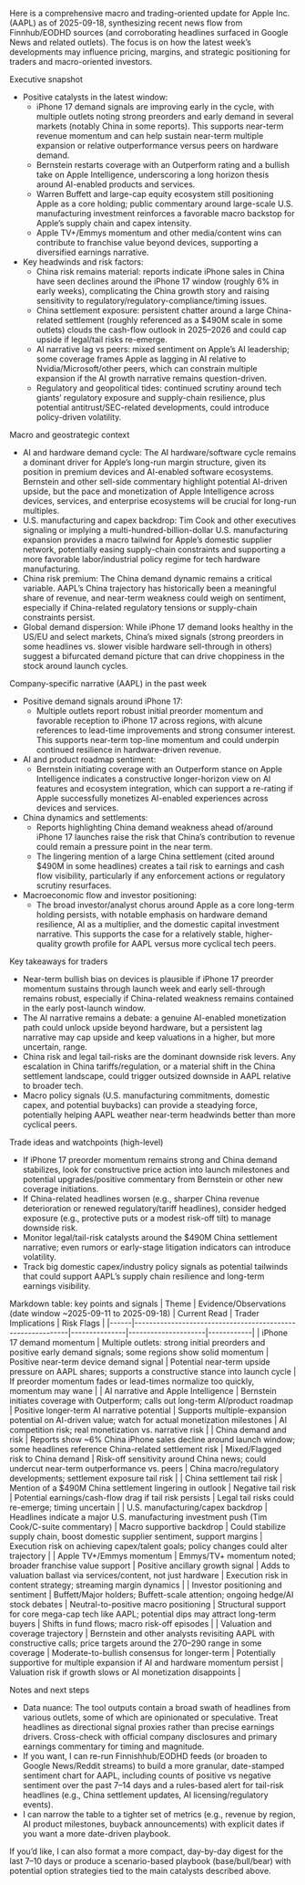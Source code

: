 Here is a comprehensive macro and trading-oriented update for Apple Inc. (AAPL) as of 2025-09-18, synthesizing recent news flow from Finnhub/EODHD sources (and corroborating headlines surfaced in Google News and related outlets). The focus is on how the latest week’s developments may influence pricing, margins, and strategic positioning for traders and macro-oriented investors.

Executive snapshot
- Positive catalysts in the latest window:
  - iPhone 17 demand signals are improving early in the cycle, with multiple outlets noting strong preorders and early demand in several markets (notably China in some reports). This supports near-term revenue momentum and can help sustain near-term multiple expansion or relative outperformance versus peers on hardware demand.
  - Bernstein restarts coverage with an Outperform rating and a bullish take on Apple Intelligence, underscoring a long horizon thesis around AI-enabled products and services.
  - Warren Buffett and large-cap equity ecosystem still positioning Apple as a core holding; public commentary around large-scale U.S. manufacturing investment reinforces a favorable macro backstop for Apple’s supply chain and capex intensity.
  - Apple TV+/Emmys momentum and other media/content wins can contribute to franchise value beyond devices, supporting a diversified earnings narrative.
- Key headwinds and risk factors:
  - China risk remains material: reports indicate iPhone sales in China have seen declines around the iPhone 17 window (roughly 6% in early weeks), complicating the China growth story and raising sensitivity to regulatory/regulatory-compliance/timing issues.
  - China settlement exposure: persistent chatter around a large China-related settlement (roughly referenced as a $490M scale in some outlets) clouds the cash-flow outlook in 2025–2026 and could cap upside if legal/tail risks re-emerge.
  - AI narrative lag vs peers: mixed sentiment on Apple’s AI leadership; some coverage frames Apple as lagging in AI relative to Nvidia/Microsoft/other peers, which can constrain multiple expansion if the AI growth narrative remains question-driven.
  - Regulatory and geopolitical tides: continued scrutiny around tech giants’ regulatory exposure and supply-chain resilience, plus potential antitrust/SEC-related developments, could introduce policy-driven volatility.

Macro and geostrategic context
- AI and hardware demand cycle: The AI hardware/software cycle remains a dominant driver for Apple’s long-run margin structure, given its position in premium devices and AI-enabled software ecosystems. Bernstein and other sell-side commentary highlight potential AI-driven upside, but the pace and monetization of Apple Intelligence across devices, services, and enterprise ecosystems will be crucial for long-run multiples.
- U.S. manufacturing and capex backdrop: Tim Cook and other executives signaling or implying a multi-hundred-billion-dollar U.S. manufacturing expansion provides a macro tailwind for Apple’s domestic supplier network, potentially easing supply-chain constraints and supporting a more favorable labor/industrial policy regime for tech hardware manufacturing.
- China risk premium: The China demand dynamic remains a critical variable. AAPL’s China trajectory has historically been a meaningful share of revenue, and near-term weakness could weigh on sentiment, especially if China-related regulatory tensions or supply-chain constraints persist.
- Global demand dispersion: While iPhone 17 demand looks healthy in the US/EU and select markets, China’s mixed signals (strong preorders in some headlines vs. slower visible hardware sell-through in others) suggest a bifurcated demand picture that can drive choppiness in the stock around launch cycles.

Company-specific narrative (AAPL) in the past week
- Positive demand signals around iPhone 17:
  - Multiple outlets report robust initial preorder momentum and favorable reception to iPhone 17 across regions, with alcune references to lead-time improvements and strong consumer interest. This supports near-term top-line momentum and could underpin continued resilience in hardware-driven revenue.
- AI and product roadmap sentiment:
  - Bernstein initiating coverage with an Outperform stance on Apple Intelligence indicates a constructive longer-horizon view on AI features and ecosystem integration, which can support a re-rating if Apple successfully monetizes AI-enabled experiences across devices and services.
- China dynamics and settlements:
  - Reports highlighting China demand weakness ahead of/around iPhone 17 launches raise the risk that China’s contribution to revenue could remain a pressure point in the near term.
  - The lingering mention of a large China settlement (cited around $490M in some headlines) creates a tail risk to earnings and cash flow visibility, particularly if any enforcement actions or regulatory scrutiny resurfaces.
- Macroeconomic flow and investor positioning:
  - The broad investor/analyst chorus around Apple as a core long-term holding persists, with notable emphasis on hardware demand resilience, AI as a multiplier, and the domestic capital investment narrative. This supports the case for a relatively stable, higher-quality growth profile for AAPL versus more cyclical tech peers.

Key takeaways for traders
- Near-term bullish bias on devices is plausible if iPhone 17 preorder momentum sustains through launch week and early sell-through remains robust, especially if China-related weakness remains contained in the early post-launch window.
- The AI narrative remains a debate: a genuine AI-enabled monetization path could unlock upside beyond hardware, but a persistent lag narrative may cap upside and keep valuations in a higher, but more uncertain, range.
- China risk and legal tail-risks are the dominant downside risk levers. Any escalation in China tariffs/regulation, or a material shift in the China settlement landscape, could trigger outsized downside in AAPL relative to broader tech.
- Macro policy signals (U.S. manufacturing commitments, domestic capex, and potential buybacks) can provide a steadying force, potentially helping AAPL weather near-term headwinds better than more cyclical peers.

Trade ideas and watchpoints (high-level)
- If iPhone 17 preorder momentum remains strong and China demand stabilizes, look for constructive price action into launch milestones and potential upgrades/positive commentary from Bernstein or other new coverage initiations.
- If China-related headlines worsen (e.g., sharper China revenue deterioration or renewed regulatory/tariff headlines), consider hedged exposure (e.g., protective puts or a modest risk-off tilt) to manage downside risk.
- Monitor legal/tail-risk catalysts around the $490M China settlement narrative; even rumors or early-stage litigation indicators can introduce volatility.
- Track big domestic capex/industry policy signals as potential tailwinds that could support AAPL’s supply chain resilience and long-term earnings visibility.

Markdown table: key points and signals
| Theme | Evidence/Observations (date window ~2025-09-11 to 2025-09-18) | Current Read | Trader Implications | Risk Flags |
|------|------------------------------------------------------------|---------------|---------------------|------------|
| iPhone 17 demand momentum | Multiple outlets: strong initial preorders and positive early demand signals; some regions show solid momentum | Positive near-term device demand signal | Potential near-term upside pressure on AAPL shares; supports a constructive stance into launch cycle | If preorder momentum fades or lead-times normalize too quickly, momentum may wane |
| AI narrative and Apple Intelligence | Bernstein initiates coverage with Outperform; calls out long-term AI/product roadmap | Positive longer-term AI narrative potential | Supports multiple-expansion potential on AI-driven value; watch for actual monetization milestones | AI competition risk; real monetization vs. narrative risk |
| China demand and risk | Reports show ~6% China iPhone sales decline around launch window; some headlines reference China-related settlement risk | Mixed/Flagged risk to China demand | Risk-off sensitivity around China news; could undercut near-term outperformance vs. peers | China macro/regulatory developments; settlement exposure tail risk |
| China settlement tail risk | Mention of a $490M China settlement lingering in outlook | Negative tail risk | Potential earnings/cash-flow drag if tail risk persists | Legal tail risks could re-emerge; timing uncertain |
| U.S. manufacturing/capex backdrop | Headlines indicate a major U.S. manufacturing investment push (Tim Cook/C-suite commentary) | Macro supportive backdrop | Could stabilize supply chain, boost domestic supplier sentiment, support margins | Execution risk on achieving capex/talent goals; policy changes could alter trajectory |
| Apple TV+/Emmys momentum | Emmys/TV+ momentum noted; broader franchise value support | Positive ancillary growth signal | Adds to valuation ballast via services/content, not just hardware | Execution risk in content strategy; streaming margin dynamics |
| Investor positioning and sentiment | Buffett/Major holders; Buffett-scale attention; ongoing hedge/AI stock debates | Neutral-to-positive macro positioning | Structural support for core mega-cap tech like AAPL; potential dips may attract long-term buyers | Shifts in fund flows; macro risk-off episodes |
| Valuation and coverage trajectory | Bernstein and other analysts revisiting AAPL with constructive calls; price targets around the $270–$290 range in some coverage | Moderate-to-bullish consensus for longer-term | Potentially supportive for multiple expansion if AI and hardware momentum persist | Valuation risk if growth slows or AI monetization disappoints |

Notes and next steps
- Data nuance: The tool outputs contain a broad swath of headlines from various outlets, some of which are opinionated or speculative. Treat headlines as directional signal proxies rather than precise earnings drivers. Cross-check with official company disclosures and primary earnings commentary for timing and magnitude.
- If you want, I can re-run Finnishhub/EODHD feeds (or broaden to Google News/Reddit streams) to build a more granular, date-stamped sentiment chart for AAPL, including counts of positive vs negative sentiment over the past 7–14 days and a rules-based alert for tail-risk headlines (e.g., China settlement updates, AI licensing/regulatory events).
- I can narrow the table to a tighter set of metrics (e.g., revenue by region, AI product milestones, buyback announcements) with explicit dates if you want a more date-driven playbook.

If you’d like, I can also format a more compact, day-by-day digest for the last 7–10 days or produce a scenario-based playbook (base/bull/bear) with potential option strategies tied to the main catalysts described above.